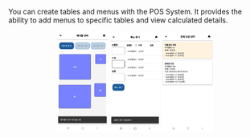 You can create tables and menus with the POS System. It provides the ability to add menus to specific tables and view calculated details.

<p align="center">
  <img src="./content1.png" alt="content1" style="width:20%; display:inline-block;"/>
  <img src="./content2.png" alt="content2" style="width:20%; display:inline-block;"/>
  <img src="./content4.png" alt="content4" style="width:20%; display:inline-block;"/>
</p>
